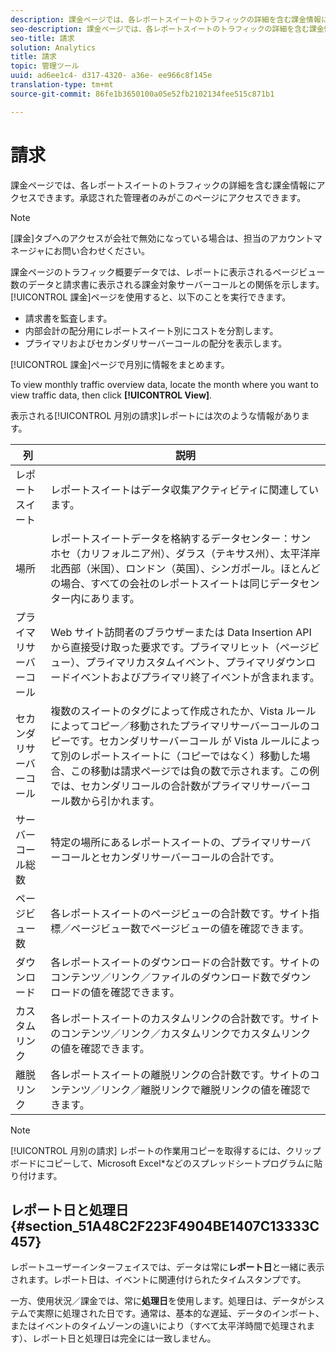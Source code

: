 ```yaml
---
description: 課金ページでは、各レポートスイートのトラフィックの詳細を含む課金情報にアクセスできます。承認された管理者のみがこのページにアクセスできます。
seo-description: 課金ページでは、各レポートスイートのトラフィックの詳細を含む課金情報にアクセスできます。承認された管理者のみがこのページにアクセスできます。
seo-title: 請求
solution: Analytics
title: 請求
topic: 管理ツール
uuid: ad6ee1c4- d317-4320- a36e- ee966c8f145e
translation-type: tm+mt
source-git-commit: 86fe1b3650100a05e52fb2102134fee515c871b1

---
```



# 請求

課金ページでは、各レポートスイートのトラフィックの詳細を含む課金情報にアクセスできます。承認された管理者のみがこのページにアクセスできます。

>[!NOTE]
>
>[課金]タブへのアクセスが会社で無効になっている場合は、担当のアカウントマネージャにお問い合わせください。

課金ページのトラフィック概要データでは、レポートに表示されるページビュー数のデータと請求書に表示される課金対象サーバーコールとの関係を示します。[!UICONTROL 課金]ページを使用すると、以下のことを実行できます。

* 請求書を監査します。
* 内部会計の配分用にレポートスイート別にコストを分割します。
* プライマリおよびセカンダリサーバーコールの配分を表示します。

[!UICONTROL 課金]ページで月別に情報をまとめます。

To view monthly traffic overview data, locate the month where you want to view traffic data, then click **[!UICONTROL View]**.

表示される[!UICONTROL 月別の請求]レポートには次のような情報があります。

| 列 | 説明 |
|--- |--- |
| レポートスイート | レポートスイートはデータ収集アクティビティに関連しています。 |
| 場所 | レポートスイートデータを格納するデータセンター：サンホセ（カリフォルニア州）、ダラス（テキサス州）、太平洋岸北西部（米国）、ロンドン（英国）、シンガポール。ほとんどの場合、すべての会社のレポートスイートは同じデータセンター内にあります。 |
| プライマリサーバーコール | Web サイト訪問者のブラウザーまたは Data Insertion API から直接受け取った要求です。プライマリヒット（ページビュー）、プライマリカスタムイベント、プライマリダウンロードイベントおよびプライマリ終了イベントが含まれます。 |
| セカンダリサーバーコール | 複数のスイートのタグによって作成されたか、Vista ルールによってコピー／移動されたプライマリサーバーコールのコピーです。セカンダリサーバーコール が Vista ルールによって別のレポートスイートに（コピーではなく）移動した場合、この移動は請求ページでは負の数で示されます。この例では、セカンダリコールの合計数がプライマリサーバーコール数から引かれます。 |
| サーバーコール総数 | 特定の場所にあるレポートスイートの、プライマリサーバーコールとセカンダリサーバーコールの合計です。 |
| ページビュー数 | 各レポートスイートのページビューの合計数です。サイト指標／ページビュー数でページビューの値を確認できます。 |
| ダウンロード | 各レポートスイートのダウンロードの合計数です。サイトのコンテンツ／リンク／ファイルのダウンロード数でダウンロードの値を確認できます。 |
| カスタムリンク | 各レポートスイートのカスタムリンクの合計数です。サイトのコンテンツ／リンク／カスタムリンクでカスタムリンクの値を確認できます。 |
| 離脱リンク | 各レポートスイートの離脱リンクの合計数です。サイトのコンテンツ／リンク／離脱リンクで離脱リンクの値を確認できます。 |

>[!NOTE]
>
>[!UICONTROL 月別の請求] レポートの作業用コピーを取得するには、クリップボードにコピーして、Microsoft Excel*などのスプレッドシートプログラムに貼り付けます。

## レポート日と処理日 {#section_51A48C2F223F4904BE1407C13333C457}

レポートユーザーインターフェイスでは、データは常に&#x200B;**レポート日**&#x200B;と一緒に表示されます。レポート日は、イベントに関連付けられたタイムスタンプです。

一方、使用状況／課金では、常に&#x200B;**処理日**&#x200B;を使用します。処理日は、データがシステムで実際に処理された日です。通常は、基本的な遅延、データのインポート、またはイベントのタイムゾーンの違いにより（すべて太平洋時間で処理されます）、レポート日と処理日は完全には一致しません。
